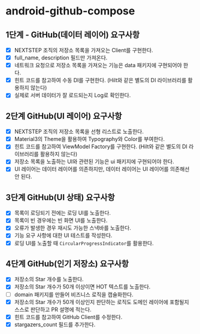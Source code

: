 # android-github-compose

## 1단계 - GitHub(데이터 레이어) 요구사항

- [x] NEXTSTEP 조직의 저장소 목록을 가져오는 Client를 구현한다.
- [x] full_name, description 필드만 가져온다.
- [x] 네트워크 요청으로 저장소 목록을 가져오는 기능은 data 패키지에 구현되어야 한다.
- [x] 힌트 코드를 참고하여 수동 DI를 구현한다. (Hilt와 같은 별도의 DI 라이브러리를 활용하지 않는다)
- [x] 실제로 서버 데이터가 잘 로드되는지 Log로 확인한다.

## 2단계 GitHub(UI 레이어) 요구사항

- [x] NEXTSTEP 조직의 저장소 목록을 선형 리스트로 노출한다.
- [x] Material3의 Theme을 활용하여 Typography와 Color를 부여한다.
- [x] 힌트 코드를 참고하여 ViewModel Factory를 구현한다. (Hilt와 같은 별도의 DI 라이브러리를 활용하지 않는다)
- [x] 저장소 목록을 노출하는 UI와 관련된 기능은 ui 패키지에 구현되어야 한다.
- [x] UI 레이어는 데이터 레이어를 의존하지만, 데이터 레이어는 UI 레이어를 의존해선 안 된다.

## 3단계 GitHub(UI 상태) 요구사항

- [x] 목록이 로딩되기 전에는 로딩 UI를 노출한다.
- [x] 목록이 빈 경우에는 빈 화면 UI를 노출한다.
- [x] 오류가 발생한 경우 재시도 가능한 스낵바를 노출한다.
- [x] 기능 요구 사항에 대한 UI 테스트를 작성한다.
- [x] 로딩 UI를 노출할 때 `CircularProgressIndicator`를 활용한다.

## 4단계 GitHub(인기 저장소) 요구사항

- [x] 저장소의 Star 개수를 노출한다.
- [x] 저장소의 Star 개수가 50개 이상이면 HOT 텍스트를 노출한다.
- [ ] domain 패키지를 만들어 비즈니스 로직을 캡슐화한다.
- [x] 저장소의 Star 개수가 50개 이상인지 판단하는 로직도 도메인 레이어에 포함될지 스스로 판단하고 PR 설명에 적는다.
- [x] 힌트 코드를 참고하여 GitHub Client를 수정한다.
- [x] stargazers_count 필드를 추가한다.
